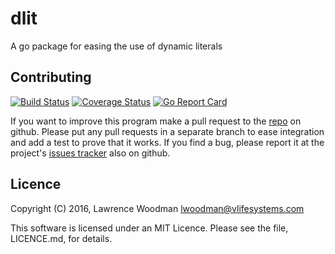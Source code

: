 dlit
====
A go package for easing the use of dynamic literals

Contributing
------------

[![Build Status](https://travis-ci.org/lawrencewoodman/dlit.svg?branch=master)](https://travis-ci.org/lawrencewoodman/dlit)
[![Coverage Status](https://coveralls.io/repos/lawrencewoodman/dlit/badge.svg?branch=master)](https://coveralls.io/r/lawrencewoodman/dlit?branch=master)
[![Go Report Card](https://goreportcard.com/badge/github.com/lawrencewoodman/dlit)](https://goreportcard.com/report/github.com/lawrencewoodman/dlit)

If you want to improve this program make a pull request to the [repo](https://github.com/lawrencewoodman/dlit) on github.  Please put any pull requests in a separate branch to ease integration and add a test to prove that it works.  If you find a bug, please report it at the project's [issues tracker](https://github.com/lawrencewoodman/dlit/issues) also on github.


Licence
-------
Copyright (C) 2016, Lawrence Woodman <lwoodman@vlifesystems.com>

This software is licensed under an MIT Licence.  Please see the file, LICENCE.md, for details.
